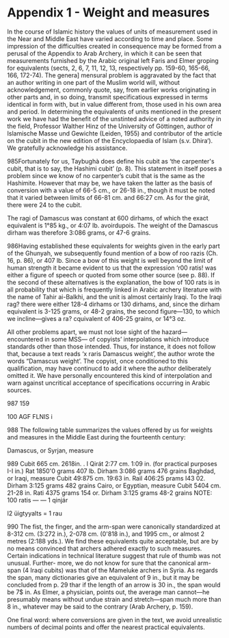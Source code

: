 # Appendix 1 - Weight and measures

In the course of Islamic history the values of units of measurement used in the
Near and Middle East have varied according to time and place. Some impression of
the difficulties created in consequence may be formed from a perusal of the
Appendix to Arab Archery, in which it can be seen that measurements furnished by
the Arabic original left Faris and Elmer groping for equivalents (sects, 2, 6,
7, 11, 12, 13, respectively pp. 159-60, 165-66, 166, 172-74). The genera]
mensural problem is aggravated by the fact that an author writing in one part of
the Muslim world will, without acknowledgement, commonly quote, say, from
earlier works originating in other parts and, in so doing, transmit
specificatious expressed in terms identical in form with, but in value different
from, those used in his own area and period. In determining the equivalents of
units mentioned in the present work we have had the benefit of the unstinted
advice of a noted authority in the field, Professor Walther Hinz of the
University of Göttingen, author of Islamische Masse und Gewichte (Leiden, 1955)
and contributor of the article on the cubit in the new edition of the
Encyclopaedia of Islam (s.v. Dhira‘). We gratefully acknowledge his assistance.

985Fortunately for us, Taybughà does define his cubit as ‘the carpenter's cubit,
that is to say, the Hashimi cubit’ (p. 8). This statement in itself poses a
problem since we know of no carpenter’s cubit that is the same as the
Hashimite. However that may be, we have taken the latter as the basis of
conversion with a value of 66-5 cm., or 26-18 in., though it must be noted that
it varied between limits of 66-81 cm. and 66:27 cm. As for the girát, there were
24 to the cubit.

The ragi of Damascus was constant at 600 dirhams, of which the exact equivalent
is 1°85 kg., or 4:07 Ib. avoirdupois. The weight of the Damascus dirham was
therefore 3:086 grams, or 47-6 grains.

986Having established these equivalents for weights given in the early part of the
Ghunyah, we subsequently found mention of a bow of roo razis (Ch. 16, p. 86), or
407 lb. Since a bow of this weight is well beyond the limit of human strength it
became evident to us that the expression ‘r00 ratis! was either a figure of
speech or quoted from some other source (see p. 88). If the second of these
alternatives is the explanation, the bow of 100 rats is in all probability that
which is frequently linked in Arabic archery literature with the name of Tahir
ai-Balkhi, and the unit is almost certainly Iraqi. To the Iraqi rag? there were
either 128-4 dirhams or 130 dirhams, and, since the dirham equivalent is 3-125
grams, or 48-2 grains, the second figure—130, to which we incline—gives a ra?
cquivalent of 406-25 grains, or 14°3 oz.

All other problems apart, we must not lose sight of the hazard—encountered in
some MSS— of copyists’ interpolations which introduce standards other than those
intended. Thus, for instance, it does not follow that, because a text reads ‘x
raris Damascus weight’, the author wrote the words “Damascus weight’. The
copyist, once conditioned to this qualification, may have continucd to add it
where the author deliberately omitted it. We have personally encountered this
kind of interpolation and warn against uncritical acceptance of specifications
occurring in Arabic sources.

987
159


100 AGF FLNIS i

988
The following table summarizes the values offered by us for weights and measures
in the Middle East during the fourteenth century:


Damascus, or Syrjan, measure

989
Cubit 665 cm. 2618in.  . l Qirát 2:77 cm. 1:09 in. (for practical purposes I-I
in.)  Rat 1850'0 grams 407 lb.  Dirham 3:086 grams 476 grains Baghdad, or Iraqi,
measure Cubit 49:875 cm. 19:63 in.  Rail 406:25 prams I43 02.  Dirham 3:125
grams 482 grains Cairo, or Egyptian, measure Cubit 5404 cm. 21-28 in.  Rati 4375
grams 154 or.  Dirham 3:125 grams 48-2 grains NOTE: 100 ratis — — 1 qinjár


I2 üigtyyalts = 1 rau

990
The fist, the finger, and the arm-span were canonically standardized at 8-312
cm. (3:272 in.), 2-078 cm. (0'818 in.), and 1995 cm., or almost 2 metres (2:188
yds.). We find these equivalents quite acceptable, but are by no means convinced
that archers adhered exactly to such measures.  Certain indications in technical
literature suggest that rule of thumb was not unusual. Further- more, we do not
know for sure that the canonical arm-span (4 Iraqi cubits) was that of the
Mameluke archers in Syria. As regards the span, many dictionaries give an
equivalent of 9 in., but it may be concluded from p. 29 thar if the length of an
arrow is 30 in., the span would be 7$ in. As Elmer, a physician, points out, the
average man cannot—he presumably means without undue strain and stretch—span
much more than 8 in., whatever may be said to the contrary (Arab Archery,
p. 159).

One final word: where conversions are given in the text, we avoid unrealistic
numbers of decimal points and offer the nearest practical equivalents.
